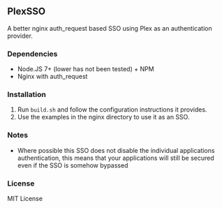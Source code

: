 ## PlexSSO
A better nginx auth_request based SSO using Plex as an authentication provider.

### Dependencies
- Node.JS 7+ (lower has not been tested) + NPM
- Nginx with auth_request

### Installation
1. Run `build.sh` and follow the configuration instructions it provides.
2. Use the examples in the nginx directory to use it as an SSO.

### Notes
- Where possible this SSO does not disable the individual applications authentication, this means that your applications will still be secured even if the SSO is somehow bypassed

### License
MIT License
